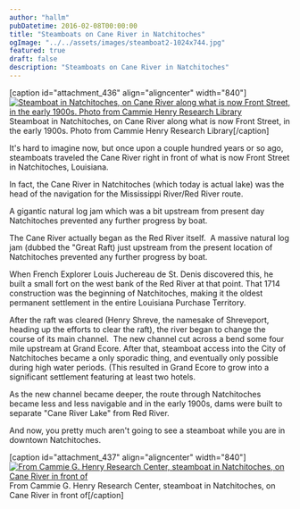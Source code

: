 ```yaml
---
author: "hallm"
pubDatetime: 2016-02-08T00:00:00
title: "Steamboats on Cane River in Natchitoches"
ogImage: "../../assets/images/steamboat2-1024x744.jpg"
featured: true
draft: false
description: "Steamboats on Cane River in Natchitoches"
---
```


\[caption id="attachment\_436" align="aligncenter" width="840"\][![Steamboat in Natchitoches, on Cane River along what is now Front Street, in the early 1900s. Photo from Cammie Henry Research Library](images/steamboat2-1024x744.jpg)](https://allthingssabine.com/wp-content/uploads/2016/02/steamboat2.jpg) Steamboat in Natchitoches, on Cane River along what is now Front Street, in the early 1900s. Photo from Cammie Henry Research Library\[/caption\]

It's hard to imagine now, but once upon a couple hundred years or so ago, steamboats traveled the Cane River right in front of what is now Front Street in Natchitoches, Louisiana.

In fact, the Cane River in Natchitoches (which today is actual lake) was the head of the navigation for the Mississippi River/Red River route.

A gigantic natural log jam which was a bit upstream from present day Natchitoches prevented any further progress by boat.

The Cane River actually began as the Red River itself.  A massive natural log jam (dubbed the "Great Raft) just upstream from the present location of Natchitoches prevented any further progress by boat.

When French Explorer Louis Juchereau de St. Denis discovered this, he built a small fort on the west bank of the Red River at that point. That 1714 construction was the beginning of Natchitoches, making it the oldest permanent settlement in the entire Louisiana Purchase Territory.

After the raft was cleared (Henry Shreve, the namesake of Shreveport, heading up the efforts to clear the raft), the river began to change the course of its main channel.  The new channel cut across a bend some four mile upstream at Grand Ecore. After that, steamboat access into the City of Natchitoches became a only sporadic thing, and eventually only possible during high water periods. (This resulted in Grand Ecore to grow into a significant settlement featuring at least two hotels.

As the new channel became deeper, the route through Natchitoches became less and less navigable and in the early 1900s, dams were built to separate "Cane River Lake" from Red River.

And now, you pretty much aren't going to see a steamboat while you are in downtown Natchitoches.

\[caption id="attachment\_437" align="aligncenter" width="840"\][![From Cammie G. Henry Research Center, steamboat in Natchitoches, on Cane River in front of ](images/steamboat3-1024x797.jpg)](https://allthingssabine.com/wp-content/uploads/2016/02/steamboat3.jpg) From Cammie G. Henry Research Center, steamboat in Natchitoches, on Cane River in front of\[/caption\]
